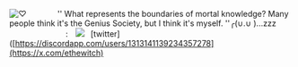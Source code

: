 ![♡](https://i.postimg.cc/Vv3qQ61c/hertamei.png) 
⠀⠀⠀⠀⠀'' What represents the boundaries of mortal knowledge? Many people think it's the Genius Society, but I think it's myself. ''╭(∪.∪ )...zzz
⠀⠀⠀⠀⠀ ⠀ ⠀⠀⠀:⠀ ![](https://i.postimg.cc/KY0F93r4/kururin-kuru-kuru.gif)⠀[twitter]([https://discordapp.com/users/1313141139234357278](https://x.com/ethewitch)
